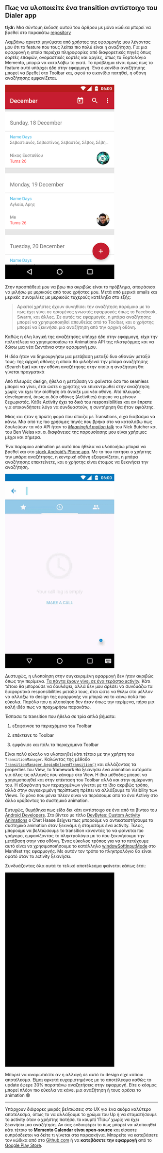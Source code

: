 ## Πως να υλοποιείτε ένα transition αντίστοιχο του Dialer app



**tl;dr:** Μια σύντομη έκδοση αυτού του άρθρου με μόνο κώδικα μπορεί να βρεθεί στο παρακάτω [repository](https://github.com/alexstyl/Material-SearchTransition)


Λαμβάνω αρκετά μηνύματα από χρήστες της εφαρμογής μου λέγοντας μου ότι το feature που τους λείπει πιο πολύ είναι η _αναζήτηση_. Για μια εφαρμογή η οποία περιέχει πληροφορίες από διαφορετικές πηγές όπως εορτές επαφών, ονομαστικές εορτές και αργίες, όπως το Εορτολόγιο Memento, μπορώ να καταλάβω το γιατί. Το πρόβλημα είναι όμως πως το feature αυτό υπάρχει ήδη στην εφαρμογή. Ένα εικονίδιο αναζήτησης μπορεί να βρεθεί στο Toolbar και, αφού το εικονίδιο πατηθεί, η οθόνη αναζήτησης εμφανίζεται.

<img src="https://raw.githubusercontent.com/alexstyl/alexstyl.github.io/master/images/animating-the-toolbar/search_toolbar.png" alt="Ο χρήστης μπορεί να ξεκινήσει μια αναζήτηση πατώντας το εικονίδιο αναζήτησης στο Toolbar" style="width: 540;"/>

Στην προσπάθειά μου να βρω πιο ακριβώς είναι το πρόβλημα, αποφάσισα να μιλήσω με μερικούς από τους χρήστες μου. Μετά από μερικά emails και μερικές συνομιλίες με μερικούς τυχερούς κατέληξα στο εξής:

> Αρκετοί χρήστες έχουν συνηθίσει την αναζήτηση παρόμοια με το πως έχει γίνει σε ορισμένες γνωστές εφαρμογές όπως το Facebook, Swarm, και άλλες. Σε αυτές τις εφαρμογές, η μπάρα αναζήτησης μπορεί να χρησιμοποιηθεί απευθείας από το Toolbar, και ο χρήστης μπορεί να ξεκινήσει μια αναζήτηση από την αρχική οθόνη.

Καθώς η όλη λογική της αναζήτησης υπήρχε ήδη στην εφαρμογή, είχα την πολυτέλεια να χρησιμοποιήσω τα Animations API της πλατφόρμας και να δώσω μια νέα ζωντάνια στην εφαρμογή μου.

Η ιδέα ήταν να δημιουργήσω μια μετάβαση μεταξύ δυο οθονών μεταξύ τους: της αρχική οθόνης η οποία θα φιλοξενεί την μπάρα αναζήτησης (Search bar) και την οθόνη αναζήτησης στην οποία η αναζήτηση θα γίνεται πραγματικά

Από πλευράς design, ήθελα η μετάβαση να φαίνεται όσο πιο seamless μπορεί να γίνει, έτσι ώστε ο χρήστης να επικεντρωθεί στην αναζήτηση χωρίς να έχει την αίσθηση ότι άνοιξε μια νέα οθόνη. Από πλευράς development, όπως οι δύο οθόνες (Activities) έπρεπε να μείνουν ξεχωριστές. Κάθε Activity έχει τα δικά του responsibilities και αν έπρεπε για οποιονδήποτε λόγο να συνδυαστούν, η συντήρηση θα ήταν εφιάλτης.

Μιας και ήταν η πρώτη φορά που έπαιζα με Transitions, είχα διάβασμα να κάνω. Μια από τις πιο χρήσιμες πηγές που βρήκα στο να καταλάβω πως δουλεύουν τα νέα API ήταν το  [_Meaningful motion_ talk](https://skillsmatter.com/skillscasts/6798-meaningful-motion) του Nick Butcher και του Ben Weiss και οι διαφάνειες της παρουσίασης μου είναι χρήσιμες μέχρι και σήμερα.

Ένα παρόμοιο animation με αυτό που ήθελα να υλοποιήσω μπορεί να βρεθεί και στο [stock Android’s Phone app](https://play.google.com/store/apps/details?id=com.google.android.dialer). Με το που πατήσει ο χρήστης την μπάρα αναζήτησης, η κεντρική οθόνη εξαφανίζεται, η μπάρα αναζήτησης επεκτείνετε, και ο χρήστης είναι έτοιμος να ξεκινήσει την αναζήτηση.

![The transition as seen in the Dialer app](https://raw.githubusercontent.com/alexstyl/alexstyl.github.io/master/images/animating-the-toolbar/dialer.gif)

Δυστυχώς, η υλοποίηση στην συγκεκριμένη εφαρμογή δεν ήταν ακριβώς όπως την περίμενα. [Τα πάντα έχουν γίνει σε ένα τεράστιο activity](http://grepcode.com/file/repository.grepcode.com/java/ext/com.google.android/android-apps/5.1.0_r1/com/android/dialer/DialtactsActivity.java). Κάτι τέτοιο θα μπορούσε να δουλέψει, αλλά δεν μου αρέσει να συνδυάζω τα διαφορετικά responsibilities μεταξύ τους, έτσι ώστε να θέλω στο μέλλον να αλλάξω το design της εφαρμογής να μπορώ να το κάνω πολύ πιο εύκολα. Παρόλο που η υλοποίηση δεν ήταν όπως την περίμενα, πήρα μια καλή ιδέα πως να προχωρήσω παρακάτω.

Έσπασα το transition που ήθελα σε τρία απλά βήματα:

1) εξαφάνισε τα περιεχόμενα του Toolbar

2) επέκτεινε το Toolbar

3) εμφάνισε και πάλι τα περιεχόμενα Toolbar

Είναι πολύ εύκολο να υλοποιηθεί κάτι τέτοιο με την χρήστη του `TransitionManager`. Καλώντας της μέθοδο  [`TransitionManager.beginDelayedTransition()`](https://developer.android.com/reference/android/transition/TransitionManager.html#beginDelayedTransition%28android.view.ViewGroup%29) και αλλάζοντας τα properties του View, το framework θα ξεκινήσει ένα animation αυτόματα για όλες τις αλλαγές που κάναμε στο View. Η ίδια μέθοδος μπορεί να χρησιμοποιηθεί και στην επέκταση του Toolbar αλλά και στην σμίκρυνση του. Η εξαφάνιση των περιεχομένων γίνεται με το ίδιο ακριβώς τρόπο, αλλά στην συγκεκριμένη περίπτωση πρέπει να αλλάξουμε το Visibility των Views. Το μόνο που μένει πλέον είναι να περάσουμε από το ένα Activiy στο άλλο κρύβοντας το συστημικό animation.

Ευτυχώς, θυμήθηκα πως είδα δει κάτι αντίστοιχο σε ένα από τα βίντεο του [Android Developers](https://www.youtube.com/user/androiddevelopers). Στο βίντεο με τίτλο [DevBytes: Custom Activity Animations](https://www.youtube.com/watch?v=CPxkoe2MraA) ο Chet Haase δείχνει πως μπορούμε να αντικαταστήσουμε το συστημικό animation όταν ξεκινάμε ή σταματάμε ένα activity. Τέλος, μπορούμε να βελτιώσουμε το transition κάνοντάς το να φαίνεται πιο γρήγορο, εμφανίζοντας το πληκτρολόγιο με το που ξεκινήσουμε την μετάβαση στην νέα οθόνη. Ένας εύκολος τρόπος για να το πετύχουμε αυτό είναι να χρησιμοποιήσουμε το κατάλληλο [windowSoftInputMode](https://developer.android.com/guide/topics/manifest/activity-element.html#wsoft) στο Manifest της εφαρμογής. Με αυτόν τον τρόπο το πληκτρολόγιο θα είναι ορατό όταν το activity ξεκινήσει.

Συνδυάζοντας όλα αυτά το τελικό αποτέλεσμα φαίνεται κάπως έτσι:

![The transition as seen in Memento Calendar](https://raw.githubusercontent.com/alexstyl/alexstyl.github.io/master/images/animating-the-toolbar/memento.gif)

Μπορεί να αναρωτιέστε αν η αλλαγή σε αυτό το design είχε κάποιο αποτέλεσμα. Είμαι αρκετά ευχαριστημένος με το αποτέλεσμα καθώς το update έφερε 30% παραπάνω αναζητήσεις στην εφαρμογή. Είτε ο κόσμος μπορεί πλέον πιο εύκολα να κάνει μια αναζήτηση ή τους αρέσει το animation 😄


---

Υπάρχουν διάφορες μικρές βελτιώσεις στο UX για ένα ακόμα καλύτερο αποτέλεσμα, όπως το να αλλάξουμε το χρώμα του Up ή να σταματήσουμε το activity όταν ο χρήστης πατήσει το κουμπί 'Πίσω' χωρίς να έχει ξεκινήσει μια αναζήτηση. Αν σας ενδιαφέρει το πως μπορεί να υλοποιηθεί κάτι τέτοιο το **Memento Calendar είναι open-source** και είσαστε ευπρόσδεκτοι να δείτε τι γίνεται στα παρασκήνια. Μπορείτε να κατεβάσετε τον κώδικα από στο [Github.com](https://github.com/alexstyl/Memento-Namedays) ή να **κατεβάσετε την εφαρμογή** από το [Google Play Store](play.google.com/store/apps/details?id=com.alexstyl.specialdates).
